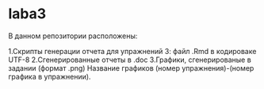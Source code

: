# laba3
В данном репозитории расположены:

1.Скрипты генерации отчета для упражнений 3: файл .Rmd в кодироваке UTF-8
2.Сгенерированные отчеты в .doc
3.Графики, сгенерированые в задании (формат .png) Название графиков (номер упражнения)-(номер графика в упражнении).
